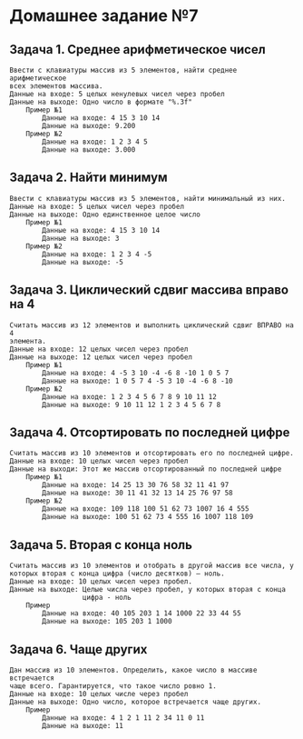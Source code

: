 # Домашнее задание №7
## Задача 1. Среднее арифметическое чисел
    Ввести с клавиатуры массив из 5 элементов, найти среднее арифметическое
    всех элементов массива.
    Данные на входе: 5 целых ненулевых чисел через пробел
    Данные на выходе: Одно число в формате "%.3f"
        Пример №1
            Данные на входе: 4 15 3 10 14
            Данные на выходе: 9.200
        Пример №2
            Данные на входе: 1 2 3 4 5
            Данные на выходе: 3.000
## Задача 2. Найти минимум
    Ввести с клавиатуры массив из 5 элементов, найти минимальный из них.
    Данные на входе: 5 целых чисел через пробел
    Данные на выходе: Одно единственное целое число
        Пример №1
            Данные на входе: 4 15 3 10 14
            Данные на выходе: 3
        Пример №2
            Данные на входе: 1 2 3 4 -5
            Данные на выходе: -5
## Задача 3. Циклический сдвиг массива вправо на 4
    Считать массив из 12 элементов и выполнить циклический сдвиг ВПРАВО на 4
    элемента.
    Данные на входе: 12 целых чисел через пробел
    Данные на выходе: 12 целых чисел через пробел
        Пример №1
            Данные на входе: 4 -5 3 10 -4 -6 8 -10 1 0 5 7
            Данные на выходе: 1 0 5 7 4 -5 3 10 -4 -6 8 -10
        Пример №2
            Данные на входе: 1 2 3 4 5 6 7 8 9 10 11 12
            Данные на выходе: 9 10 11 12 1 2 3 4 5 6 7 8
## Задача 4. Отсортировать по последней цифре
    Считать массив из 10 элементов и отсортировать его по последней цифре.
    Данные на входе: 10 целых чисел через пробел
    Данные на выходи: Этот же массив отсортированный по последней цифре
        Пример №1
            Данные на входе: 14 25 13 30 76 58 32 11 41 97
            Данные на выходе: 30 11 41 32 13 14 25 76 97 58
        Пример №2
            Данные на входе: 109 118 100 51 62 73 1007 16 4 555
            Данные на выходе: 100 51 62 73 4 555 16 1007 118 109
## Задача 5. Вторая с конца ноль
    Считать массив из 10 элементов и отобрать в другой массив все числа, у
    которых вторая с конца цифра (число десятков) – ноль.
    Данные на входе: 10 целых чисел через пробел.
    Данные на выходе: Целые числа через пробел, у которых вторая с конца
                      цифра - ноль
        Пример
            Данные на входе: 40 105 203 1 14 1000 22 33 44 55
            Данные на выходе: 105 203 1 1000
## Задача 6. Чаще других
    Дан массив из 10 элементов. Определить, какое число в массиве встречается
    чаще всего. Гарантируется, что такое число ровно 1.
    Данные на входе: 10 целых числе через пробел
    Данные на выходе: Одно число, которое встречается чаще других.
        Пример
            Данные на входе: 4 1 2 1 11 2 34 11 0 11
            Данные на выходе: 11
